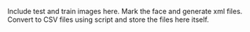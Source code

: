 Include test and train images here. Mark the face and generate xml files. Convert to CSV files using script and store the files here itself.

